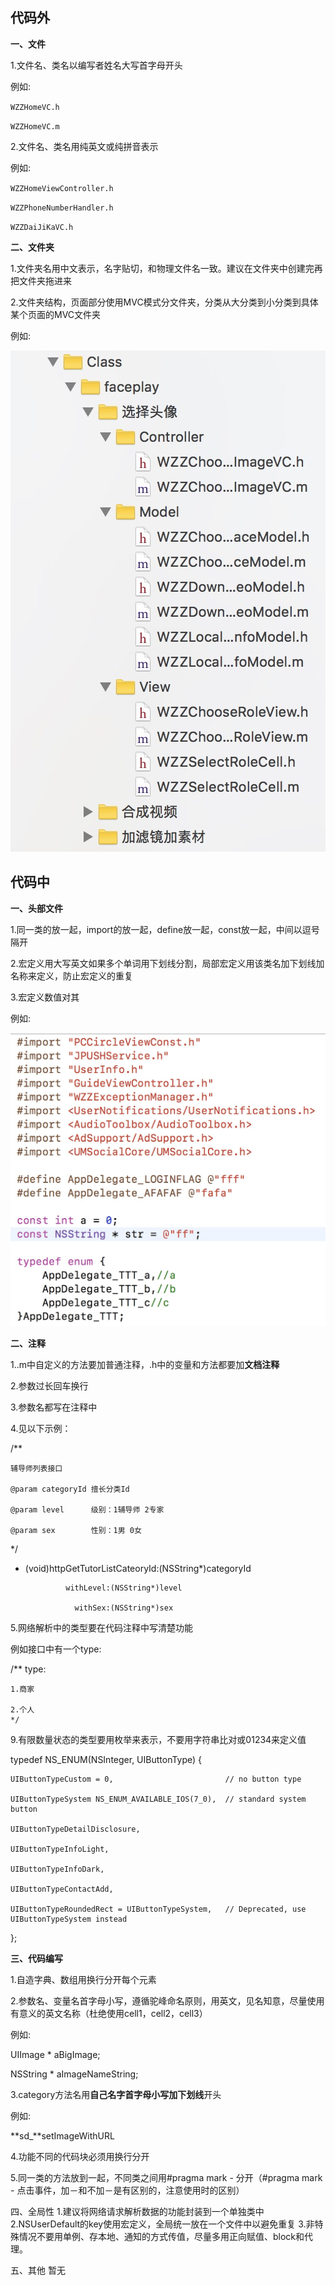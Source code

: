 代码外
---------------------

**一、文件**

1.文件名、类名以编写者姓名大写首字母开头

例如:

`WZZHomeVC.h`

`WZZHomeVC.m`

2.文件名、类名用纯英文或纯拼音表示

例如:

`WZZHomeViewController.h`

`WZZPhoneNumberHandler.h`

`WZZDaiJiKaVC.h`

**二、文件夹**

1.文件夹名用中文表示，名字贴切，和物理文件名一致。建议在文件夹中创建完再把文件夹拖进来

2.文件夹结构，页面部分使用MVC模式分文件夹，分类从大分类到小分类到具体某个页面的MVC文件夹

例如:

![mvc](https://github.com/13731160065/Tips/raw/master/images/代码规范/mvc.png)

代码中
---------------------

**一、头部文件**

1.同一类的放一起，import的放一起，define放一起，const放一起，中间以逗号隔开

2.宏定义用大写英文如果多个单词用下划线分割，局部宏定义用该类名加下划线加名称来定义，防止宏定义的重复

3.宏定义数值对其

例如:

![import](https://github.com/13731160065/Tips/raw/master/images/代码规范/import.png)

**二、注释**

1..m中自定义的方法要加普通注释，.h中的变量和方法都要加**文档注释**

2.参数过长回车换行

3.参数名都写在注释中

4.见以下示例：

/**

	辅导师列表接口

	@param categoryId 擅长分类Id

	@param level      级别：1辅导师 2专家

	@param sex        性别：1男 0女
 
 */
 
+ (void)httpGetTutorListCateoryId:(NSString*)categoryId

		       withLevel:(NSString*)level
		       
		         withSex:(NSString*)sex
			 
5.网络解析中的类型要在代码注释中写清楚功能

  例如接口中有一个type:
  
  /**
  	type:
  
  	1.商家 
  
 	2.个人
	*/

9.有限数量状态的类型要用枚举来表示，不要用字符串比对或01234来定义值

typedef NS_ENUM(NSInteger, UIButtonType) {

    UIButtonTypeCustom = 0,                         // no button type
    
    UIButtonTypeSystem NS_ENUM_AVAILABLE_IOS(7_0),  // standard system button
    
    UIButtonTypeDetailDisclosure,
    
    UIButtonTypeInfoLight,
    
    UIButtonTypeInfoDark,
    
    UIButtonTypeContactAdd,
    
    UIButtonTypeRoundedRect = UIButtonTypeSystem,   // Deprecated, use UIButtonTypeSystem instead
    
};


**三、代码编写**

1.自造字典、数组用换行分开每个元素

2.参数名、变量名首字母小写，遵循驼峰命名原则，用英文，见名知意，尽量使用有意义的英文名称（杜绝使用cell1，cell2，cell3）

例如:
 
UIImage * aBigImage;

NSString * aImageNameString;

3.category方法名用**自己名字首字母小写加下划线**开头

例如:

**sd_**setImageWithURL

4.功能不同的代码块必须用换行分开

5.同一类的方法放到一起，不同类之间用#pragma mark - 分开（#pragma mark - 点击事件，加－和不加－是有区别的，注意使用时的区别）

四、全局性
1.建议将网络请求解析数据的功能封装到一个单独类中
2.NSUserDefault的key使用宏定义，全局统一放在一个文件中以避免重复
3.非特殊情况不要用单例、存本地、通知的方式传值，尽量多用正向赋值、block和代理。

五、其他
暂无
